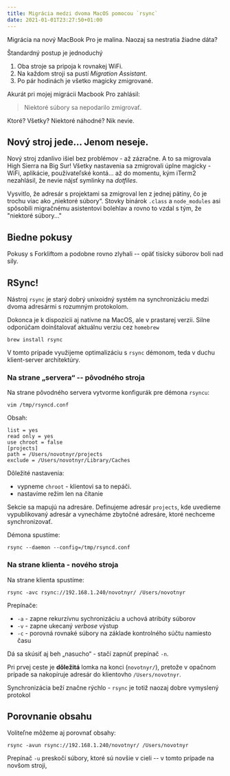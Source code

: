 ```yaml
---
title: Migrácia medzi dvoma MacOS pomocou `rsync`
date: 2021-01-01T23:27:50+01:00
---
```


Migrácia na nový MacBook Pro je malina. Naozaj sa nestratia žiadne dáta?

Štandardný postup je jednoduchý

1. Oba stroje sa pripoja k rovnakej WiFi.
1. Na každom stroji sa pustí *Migration Assistant*.
2. Po pár hodinách je všetko magicky zmigrované.

Akurát pri mojej migrácii Macbook Pro zahlásil:

> Niektoré súbory sa nepodarilo zmigrovať.


Ktoré? Všetky? Niektoré náhodné? Nik nevie.

## Nový stroj jede... Jenom neseje.
Nový stroj zdanlivo išiel bez problémov - až zázračne. A to sa migrovala High Sierra na Big Sur! Všetky nastavenia sa zmigrovali úplne magicky - WiFi, aplikácie, používateľské kontá... až do momentu, kým iTerm2 nezahlásil, že nevie nájsť symlinky na *dotfiles*.

Vysvitlo, že adresár s projektami sa zmigroval len z jednej pätiny, čo je trochu viac ako „niektoré súbory“. Stovky binárok `.class` a `node_modules` asi spôsobili migračnému asistentovi bolehlav a rovno to vzdal s tým, že "niektoré súbory..."

## Biedne pokusy

Pokusy s Forkliftom a podobne rovno zlyhali -- opäť tisícky súborov boli nad sily.

## RSync!

Nástroj `rsync` je starý dobrý unixoidný systém na synchronizáciu medzi dvoma adresármi s rozumným protokolom.

Dokonca je k dispozícii aj natívne na MacOS, ale v prastarej verzii. Silne odporúčam doinštalovať aktuálnu verziu cez `homebrew`

    brew install rsync

V tomto prípade využijeme optimalizáciu s `rsync` démonom, teda v duchu klient-server architektúry.

### Na strane „servera“ -- pôvodného stroja

Na strane pôvodného servera vytvorme konfigurák pre démona `rsyncu`:

```
vim /tmp/rsyncd.conf
```
Obsah:
```
list = yes
read only = yes
use chroot = false
[projects]
path = /Users/novotnyr/projects
exclude = /Users/novotnyr/Library/Caches
```

Dôležité nastavenia:

- vypneme `chroot` - klientovi sa to nepáči.
- nastavíme režim len na čítanie

Sekcie sa mapujú na adresáre. Definujeme adresár `projects`, kde uvedieme vypublikovaný adresár a vynecháme zbytočné adresáre, ktoré nechceme synchronizovať.

Démona spustíme:

```
rsync --daemon --config=/tmp/rsyncd.conf
``` 

### Na strane klienta - nového stroja

Na strane klienta spustíme:

```
rsync -avc rsync://192.168.1.240/novotnyr/ /Users/novotnyr
```

Prepínače:

- `-a` - zapne rekurzívnu sychronizáciu a uchová atribúty súborov
- `-v` - zapne ukecaný *verbose* výstup
- `-c` - porovná rovnaké súbory na základe kontrolného súčtu namiesto času

Dá sa skúsiť aj beh „nasucho“ - stačí zapnúť prepínač `-n`.

Pri prvej ceste je **dôležitá** lomka na konci (`novotnyr/`), pretože v opačnom prípade sa nakopíruje adresár do klientovho `/Users/novotnyr`.

Synchronizácia beží značne rýchlo - `rsync` je totiž naozaj dobre vymyslený protokol

## Porovnanie obsahu

Voliteľne môžeme aj porovnať obsahy:

```
rsync -avun rsync://192.168.1.240/novotnyr/ /Users/novotnyr 
```
Prepínač `-u` preskočí súbory, ktoré sú novšie v cieli --  v tomto prípade na novšom stroji,
